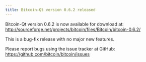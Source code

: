 ```yaml
---
title: Bitcoin-Qt version 0.6.2 released
---
```

Bitcoin-Qt version 0.6.2 is now available for download at:
<http://sourceforge.net/projects/bitcoin/files/Bitcoin/bitcoin-0.6.2/>

This is a bug-fix release with no major new features.

Please report bugs using the issue tracker at GitHub:
<https://github.com/bitcoin/bitcoin/issues>

